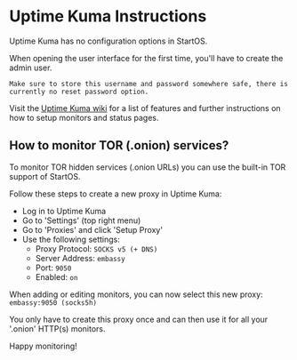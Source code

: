 # Uptime Kuma Instructions

Uptime Kuma has no configuration options in StartOS.

When opening the user interface for the first time, you'll have to create the admin user. 
    
    Make sure to store this username and password somewhere safe, there is currently no reset password option.

Visit the [Uptime Kuma wiki](https://github.com/louislam/uptime-kuma/wiki) for a list of features and further instructions on how to setup monitors and status pages.

## How to monitor TOR (.onion) services?

To monitor TOR hidden services (.onion URLs) you can use the built-in TOR support of StartOS. 

Follow these steps to create a new proxy in Uptime Kuma:

- Log in to Uptime Kuma
- Go to 'Settings' (top right menu)
- Go to 'Proxies' and click 'Setup Proxy'
- Use the following settings:
  - Proxy Protocol: `SOCKS v5 (+ DNS)`
  - Server Address: `embassy`
  - Port: `9050`
  - Enabled: `on`

When adding or editing monitors, you can now select this new proxy: `embassy:9050 (socks5h)`

You only have to create this proxy once and can then use it for all your '.onion' HTTP(s) monitors.

Happy monitoring!
